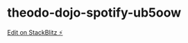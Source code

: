 # theodo-dojo-spotify-ub5oow

[Edit on StackBlitz ⚡️](https://stackblitz.com/edit/theodo-dojo-spotify-ub5oow)